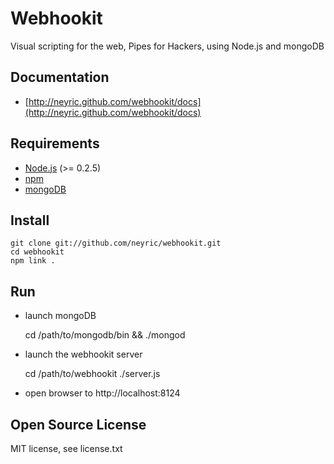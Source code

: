 # Webhookit

Visual scripting for the web, Pipes for Hackers, using Node.js and mongoDB

## Documentation

 * [http://neyric.github.com/webhookit/docs](http://neyric.github.com/webhookit/docs)

## Requirements

 * [Node.js](http://nodejs.org/) (>= 0.2.5)
 * [npm](http://npmjs.org/)
 * [mongoDB](http://www.mongodb.org/)

## Install

    git clone git://github.com/neyric/webhookit.git
    cd webhookit
    npm link .
    
## Run

 * launch mongoDB
 
    cd /path/to/mongodb/bin && ./mongod
 
 * launch the webhookit server
 
    cd /path/to/webhookit
    ./server.js
    
 * open browser to http://localhost:8124

## Open Source License

MIT license, see license.txt
